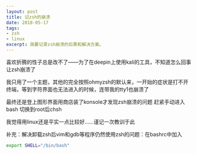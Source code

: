 ```yaml
---
layout: post
title: 记zsh的崩溃
date: 2018-05-17
tags: 
- zsh 
- linux
excerpt: 简要记录zsh崩溃的后果和解决方案。
---
```


喜欢折腾的性子总是改不了——为了在deepin上使用kali的工具，不知道怎么回事让zsh崩溃了

我只用了一个主题，其他的完全按照ohmyzsh的默认来，一开始的症状是打不开终端，等到字符界面也无法进入的时候，连带我的tty1也崩溃了

最终还是登上图形界面用商店装了konsole才发现zsh崩溃的问题 赶紧手动进入bash 切换到root后chsh

我觉得用linux还是平实一点比较好……谨记一次教训于此

补充：解决卸载zsh后vim和gdb等程序仍然使用zsh的问题：在bashrc中加入

```sh
export SHELL="/bin/bash"
```

